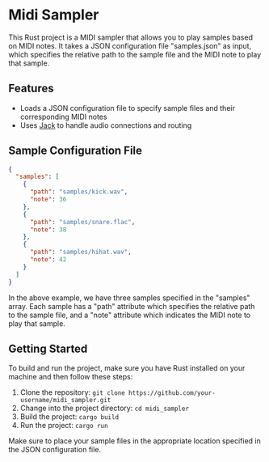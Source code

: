 # Midi Sampler

This Rust project is a MIDI sampler that allows you to play samples based on MIDI notes. It takes a JSON configuration file "samples.json" as input, which specifies the relative path to the sample file and the MIDI note to play that sample.

## Features

- Loads a JSON configuration file to specify sample files and their corresponding MIDI notes
- Uses [Jack](https://jackaudio.org/) to handle audio connections and routing

## Sample Configuration File

```json
{
  "samples": [
    {
      "path": "samples/kick.wav",
      "note": 36
    },
    {
      "path": "samples/snare.flac",
      "note": 38
    },
    {
      "path": "samples/hihat.wav",
      "note": 42
    }
  ]
}
```

In the above example, we have three samples specified in the "samples" array. Each sample has a "path" attribute which specifies the relative path to the sample file, and a "note" attribute which indicates the MIDI note to play that sample.

## Getting Started

To build and run the project, make sure you have Rust installed on your machine and then follow these steps:

1. Clone the repository: `git clone https://github.com/your-username/midi_sampler.git`
2. Change into the project directory: `cd midi_sampler`
3. Build the project: `cargo build`
4. Run the project: `cargo run`

Make sure to place your sample files in the appropriate location specified in the JSON configuration file.

